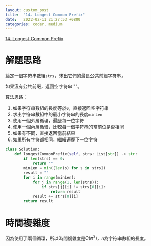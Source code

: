 ```yaml
---
layout: custom_post
title:  "14. Longest Common Prefix"
date:   2022-02-11 21:27:53 +0800
categories: coder, medium
---
```


[14. Longest Common Prefix](https://leetcode.com/problems/longest-common-prefix/)

# 解題思路

給定一個字符串數組`strs`，求出它們的最長公共前綴字符串。

如果沒有公共前缀，返回空字符串 ""。

算法思路：

1. 如果字符串數組的長度等於`0`，直接返回空字符串
2. 求出字符串數組中的最小字符串的長度`minLen`
3. 使用一個外層循環，遍歷每一位字符
4. 使用一個內層循環，比較每一個字符串的當前位是否相同
5. 如果有不同，直接返回當前結果
6. 如果所有字符都相同，繼續遍歷下一位字符

```python
class Solution:
    def longestCommonPrefix(self, strs: List[str]) -> str:
        if len(strs) == 0:
            return ""
        minLen = min([len(s) for s in strs])
        result = ""
        for i in range(minLen):
            for j in range(1, len(strs)):
                if strs[j][i] != strs[0][i]:
                    return result
            result += strs[0][i]
        return result
```

# 時間複雜度

因為使用了兩個循環，所以時間複雜度是$O(n^2)$，$n$為字符串數組的長度。